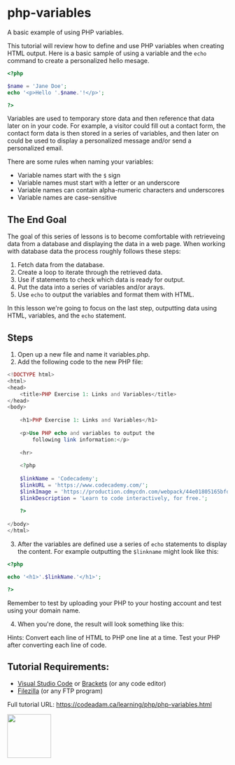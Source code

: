 # php-variables

A basic example of using PHP variables.

This tutorial will review how to define and use PHP variables when creating HTML output. Here is a basic sample of using a variable and the `echo` command to create a personalized hello mesage.

```php
<?php 

$name = 'Jane Doe';
echo '<p>Hello '.$name.'!</p>';

?>
```

Variables are used to temporary store data and then reference that data later on in your code. For example, a visitor could fill out a contact form, the contact form data is then stored in a series of variables, and then later on could be used to display a personalized message and/or send a personalized email.

There are some rules when naming your variables:

- Variable names start with the `$` sign
- Variable names must start with a letter or an underscore
- Variable names can contain alpha-numeric characters and underscores
- Variable names are case-sensitive

## The End Goal

The goal of this series of lessons is to become comfortable with retrieveing data from a database and displaying the data in a web page. When working with database data the process roughly follows these steps:

1. Fetch data from the database.
2. Create a loop to iterate through the retrieved data.
3. Use if statements to check which data is ready for output.
4. Put the data into a series of variables and/or arays.
5. Use `echo` to output the variables and format them with HTML. 

In this lesson we're going to focus on the last step, outputting data using HTML, variables, and the `echo` statement.

## Steps

1. Open up a new file and name it variables.php.
2. Add the following code to the new PHP file:

```php
<!DOCTYPE html>
<html>
<head>
    <title>PHP Exercise 1: Links and Variables</title>
</head>
<body>
    
    <h1>PHP Exercise 1: Links and Variables</h1>
    
    <p>Use PHP echo and variables to output the 
        following link information:</p>
        
    <hr>
    
    <?php
    
    $linkName = 'Codecademy';
    $linkURL = 'https://www.codecademy.com/';
    $linkImage = 'https://production.cdmycdn.com/webpack/44e01805165bfde4e6e4322c540abf81.svg';
    $linkDescription = 'Learn to code interactively, for free.';
    
    ?>
        
</body>
</html>
```

3. After the variables are defined use a series of `echo` statements to display the content. For example outputting the `$linkname` might look like this:

```php
<?php

echo '<h1>'.$linkName.'</h1>';

?>
```
Remember to test by uploading your PHP to your hosting account and test using your domain name.

4. When you're done, the result will look something like this:



Hints: Convert each line of HTML to PHP one line at a time. Test your PHP after converting each line of code. 

## Tutorial Requirements:

* [Visual Studio Code](https://code.visualstudio.com/) or [Brackets](http://brackets.io/) (or any code editor)
* [Filezilla](https://filezilla-project.org/) (or any FTP program)

Full tutorial URL: https://codeadam.ca/learning/php/php-variables.html

<a href="https://codeadam.ca">
<img src="https://codeadam.ca/images/code-block.png" width="100">
</a>
